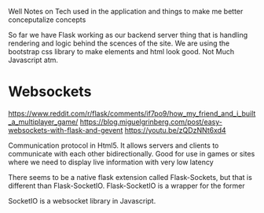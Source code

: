 Well Notes on Tech used in the application and things to make me better conceputalize concepts

So far we have Flask working as our backend server thing that is handling rendering and logic behind the scences of the site.
We are using the bootstrap css library to make elements and html look good. 
Not Much Javascript atm. 

# Websockets
https://www.reddit.com/r/flask/comments/if7po9/how_my_friend_and_i_built_a_multiplayer_game/
https://blog.miguelgrinberg.com/post/easy-websockets-with-flask-and-gevent
https://youtu.be/zQDzNNt6xd4

Communication protocol in Html5. It allows servers and clients to communicate with each other bidirectionally. 
Good for use in games or sites where we need to display live information with very low latency

There seems to be a native flask extension called Flask-Sockets, but that is different than Flask-SocketIO.
Flask-SocketIO is a wrapper for the former

SocketIO is a websocket library in Javascript. 
